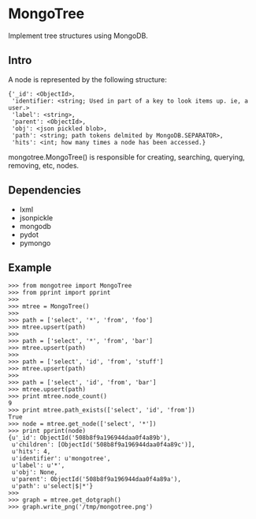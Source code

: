 MongoTree
=========

Implement tree structures using MongoDB. 

Intro
-----

A node is represented by the following structure:

    {'_id': <ObjectId>,
     'identifier: <string; Used in part of a key to look items up. ie, a user.>
     'label': <string>,
     'parent': <ObjectId>,
     'obj': <json pickled blob>,
     'path': <string; path tokens delmited by MongoDB.SEPARATOR>,
     'hits': <int; how many times a node has been accessed.}
    
mongotree.MongoTree() is responsible for creating, searching, querying,
removing, etc, nodes.

Dependencies
------------
- lxml
- jsonpickle
- mongodb
- pydot
- pymongo

Example
-------

    >>> from mongotree import MongoTree
    >>> from pprint import pprint
    >>> 
    >>> mtree = MongoTree()
    >>> 
    >>> path = ['select', '*', 'from', 'foo']
    >>> mtree.upsert(path)
    >>> 
    >>> path = ['select', '*', 'from', 'bar']
    >>> mtree.upsert(path)
    >>> 
    >>> path = ['select', 'id', 'from', 'stuff']
    >>> mtree.upsert(path)
    >>> 
    >>> path = ['select', 'id', 'from', 'bar']
    >>> mtree.upsert(path)
    >>> print mtree.node_count()
    9
    >>> print mtree.path_exists(['select', 'id', 'from'])
    True
    >>> node = mtree.get_node(['select', '*'])
    >>> print pprint(node)
    {u'_id': ObjectId('508b8f9a196944daa0f4a89b'),
     u'children': [ObjectId('508b8f9a196944daa0f4a89c')],
     u'hits': 4,
     u'identifier': u'mongotree',
     u'label': u'*',
     u'obj': None,
     u'parent': ObjectId('508b8f9a196944daa0f4a89a'),
     u'path': u'select|$|*'}
    >>> 
    >>> graph = mtree.get_dotgraph()
    >>> graph.write_png('/tmp/mongotree.png')
    